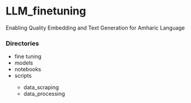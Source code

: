 # LLM_finetuning

Enabling Quality Embedding and Text Generation for Amharic Language

<h3>Directories</h3>
<ul>
  <li>fine tuning</li>
  <li>models</li>
  <li>notebooks</li>
  <li>scripts</li>
    <ul>
        <li>data_scraping</li>
      <li>data_processing</li>
    </ul>
  </li>
</ul>
